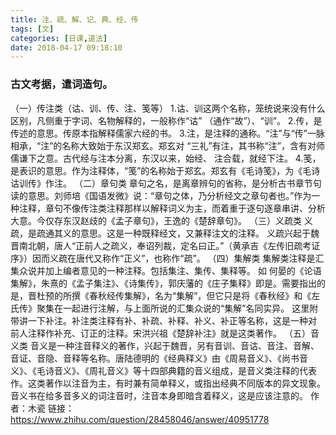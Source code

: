 ```yaml
---
title: 注、疏、解、记、典、经、传
tags: [文]
categories: [日课,道法]
date: 2018-04-17 09:18:10
---
```


### 古文考据，遣词造句。

（一）传注类（诂、训、传、注、笺等） 1.诂、训这两个名称，笼统说来没有什么区别，凡侧重于字词、名物解释的，一般称作“诂” （通作“故”）、“训”。 2.传，是传述的意思。传原本指解释儒家六经的书。 3.注，是注释的通称。“注”与“传”一脉相承，“注”的名称大致始于东汉郑玄。郑玄对 “三礼”有注，其书称“注”，含有对师儒谦下之意。古代经与注本分离，东汉以来，始经、 注合载，就经下注。 4.笺，是表识的意思。作为注释体，“笺”的名称始于郑玄。郑玄有《毛诗笺》，为《毛诗诂训传》作注。 （二）章句类 章句之名，是离章辨句的省称，是分析古书章节句读的意思。刘师培《国语发微》说：“章句之体，乃分析经文之章句者也。”作为一种注释，章句不像传注类注释那样以解释词义为主，而着重于逐句逐章串讲、分析大意。今仅存东汉赵歧的《孟子章句》，王逸的《楚辞章句》。 （三）义疏类 义疏，是疏通其义的意思。这是一种既释经文，又兼释注文的注释。 义疏兴起于魏晋南北朝，唐人“正前人之疏义，奉诏列裁，定名曰正。”（黄承吉《左传旧疏考证序》）因而义疏在唐代又称作“正义”，也称作“疏”。 （四）集解类 集解类注释是汇集众说并加上编者意见的一种注释。包括集注、集传、集释等。 如 何晏的《论语集解》，朱熹的《孟子集注》、《诗集传》，郭庆藩的《庄子集释》即是。需要指出的是，晋杜预的所撰《春秋经传集解》，名为“集解”，但它只是将《春秋经》和《左氏传》聚集在一起进行注解，与上面所说的汇集众说的“集解”名同实异。 这里附带讲一下补注。补注类注释有补、补疏、补释、补义、补正等名称，这是一种对 前人注释作补充、订正的注释。宋洪兴祖《楚辞补注》就是这类著作。 （五）音义类 音义是一种注音释义的著作，兴起于魏晋，另有音训、音诂、音注、音解、音证、音隐、音释等名称。唐陆德明的《经典释义》由《周易音义》、《尚书音义》、《毛诗音义》、《周礼音义》等十四部典籍的音义组成，是音义类注释的代表作。这类著作以注音为主，有时兼有简单释义，或指出经典不同版本的异文现象。音义书在给多音多义的词注音时，注音本身即暗含着释义，这是应该注意的。 作者：木瓷 链接：https://www.zhihu.com/question/28458046/answer/40951778